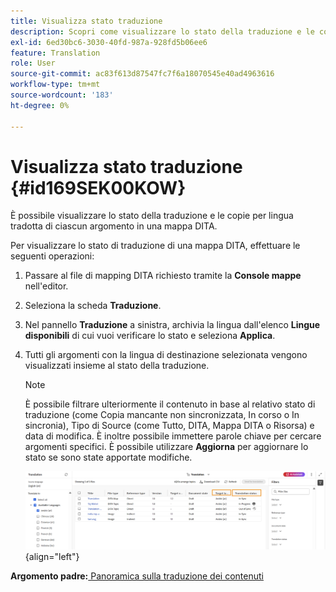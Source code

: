```yaml
---
title: Visualizza stato traduzione
description: Scopri come visualizzare lo stato della traduzione e le copie per lingua tradotta di ciascun argomento in una mappa DITA in AEM Guides.
exl-id: 6ed30bc6-3030-40fd-987a-928fd5b06ee6
feature: Translation
role: User
source-git-commit: ac83f613d87547fc7f6a18070545e40ad4963616
workflow-type: tm+mt
source-wordcount: '183'
ht-degree: 0%

---
```


# Visualizza stato traduzione {#id169SEK00KOW}

È possibile visualizzare lo stato della traduzione e le copie per lingua tradotta di ciascun argomento in una mappa DITA.

Per visualizzare lo stato di traduzione di una mappa DITA, effettuare le seguenti operazioni:

1. Passare al file di mapping DITA richiesto tramite la **Console mappe** nell&#39;editor.
1. Seleziona la scheda **Traduzione**.
1. Nel pannello **Traduzione** a sinistra, archivia la lingua dall&#39;elenco **Lingue disponibili** di cui vuoi verificare lo stato e seleziona **Applica**.
1. Tutti gli argomenti con la lingua di destinazione selezionata vengono visualizzati insieme al   stato della traduzione.

   >[!NOTE]
   >
   > È possibile filtrare ulteriormente il contenuto in base al relativo stato di traduzione \(come Copia mancante non sincronizzata, In corso o In sincronia\), Tipo di Source \(come Tutto, DITA, Mappa DITA o Risorsa\) e data di modifica. È inoltre possibile immettere parole chiave per cercare argomenti specifici. È possibile utilizzare **Aggiorna** per aggiornare lo stato se sono state apportate modifiche.

   ![](images/translation-status-new.png){align="left"}

**Argomento padre:**&#x200B;[ Panoramica sulla traduzione dei contenuti](translation.md)
